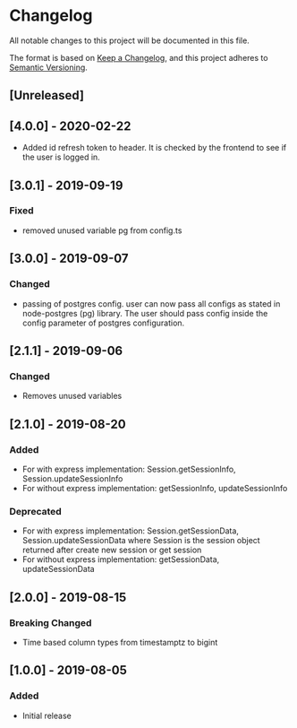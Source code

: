 # Changelog
All notable changes to this project will be documented in this file.

The format is based on [Keep a Changelog](https://keepachangelog.com/en/1.0.0/),
and this project adheres to [Semantic Versioning](https://semver.org/spec/v2.0.0.html).

## [Unreleased]

## [4.0.0] - 2020-02-22
- Added id refresh token to header. It is checked by the frontend to see if the user is logged in.

## [3.0.1] - 2019-09-19
### Fixed
- removed unused variable pg from config.ts

## [3.0.0] - 2019-09-07
### Changed
- passing of postgres config. user can now pass all configs as stated in node-postgres (pg) library. The user should pass config inside the config parameter of postgres configuration.

## [2.1.1] - 2019-09-06
### Changed
- Removes unused variables

## [2.1.0] - 2019-08-20
### Added
- For with express implementation: Session.getSessionInfo, Session.updateSessionInfo
- For without express implementation: getSessionInfo, updateSessionInfo

### Deprecated
- For with express implementation: Session.getSessionData, Session.updateSessionData where Session is the session object returned after create new session or get session
- For without express implementation: getSessionData, updateSessionData

## [2.0.0] - 2019-08-15
### Breaking Changed
- Time based column types from timestamptz to bigint

## [1.0.0] - 2019-08-05
### Added
- Initial release
